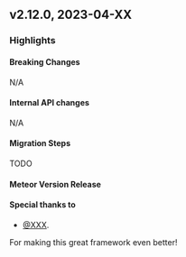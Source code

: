 ## v2.12.0, 2023-04-XX

### Highlights

#### Breaking Changes

N/A

####  Internal API changes

N/A

#### Migration Steps

TODO

#### Meteor Version Release



#### Special thanks to

- [@XXX](https://github.com/XXXX).


For making this great framework even better!


